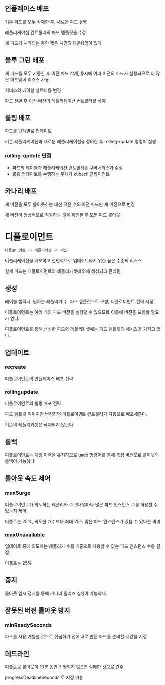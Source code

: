 ## 인플레이스 배포

기존 파드를 모두 삭제한 후, 새로운 파드 실행

레플리케이션 컨트롤러의 파드 템플릿을 수정

새 파드가 시작되는 동안 짧은 시간의 다운타임이 있다

## 블루 그린 배포

새 파드를 모두 기동한 후 이전 파드 삭제, 동시에 여러 버전의 파드가 실행되므로 더 많은 하드웨어 리소스 사용

서비스의 레이블 셀렉터를 변경

파드 전환 후 이전 버전의 레플리케이션 컨트롤러를 삭제

## 롤링 배포

파드를 단계별로 업데이트

기존 레플리케이션과 새로운 레플리케이션을 정의한 후 rolling-update 명령어 실행

### rolling-update 단점

- 파드의  레이블과 레플리케이션 컨트롤러를 쿠버네티스가 수정
- 롤링 업데이트를 수행하는 주체가 kubectl 클라이언트

## 카나리 배포

새 버전을 모두 롤아웃하는 대신 적은 수의 이전 파드만 새 버전으로 변경

새 버전이 정상적으로 작동하는 것을 확인한 후 모든 파드 롤아웃

# 디플로이먼트

```bash
디플로이먼트 -> 레플리카셋 -> 파드
```

어플리케이션을 배포하고 선언적으로 업데이트하기 위한 높은 수준의 리소스

실제 파드는 디플로이먼트의 레플리카셋에 의해 생성되고 관리됨

## 생성

레이블 셀렉터, 원하는 레플리카 수, 파드 템플릿으로 구성, 디플로이먼트 전략 지정

디플로이먼트는 여러 개의 파드 버전을 실행할 수 있으므로 이름에 버전을 포함할 필요가 없다.

디플로이먼트를 통해 생성한 파드와 레플리카셋에는 파드 템플릿의 해시값을 가지고 있다.

## 업데이트

### recreate

디플로이먼트의 인플레이스 배포 전략

### rollingupdate

디플로이먼트의 롤링 배포 전략

파드 템플릿 이미지만 변경하면 디플로이먼트 컨트롤러가 자동으로 배포해준다.

기존의 레플리카셋은 삭제되지 않는다.

## 롤백

디플로이먼트는 개정 이력을 유지하므로 undo 명령어를 통해 특정 버전으로 롤아웃의 롤백이 가능하다.

## 롤아웃 속도 제어

### maxSurge

디플로이먼트가 의도하는 레플리카 수보다 얼마나 많은 파드 인스턴스 수를 허용할 수 있는지 제어

디폴트는 25%, 의도한 개수보다 최대 25% 많은 파드 인스턴스가 있을 수 있다는 의미

### maxUnavailable

업데이트 중에 의도하는 레플리카 수를 기준으로 사용할 수 없는 파드 인스턴스 수를 결정

디폴트는 25%

## 중지

롤아웃 일시 정지를 통해 카나리 릴리즈 실행이 가능하다.

## 잘못된 버전 롤아웃 방지

### minReadySeconds

파드를 사용 가능한 것으로 취급하기 전에 새로 만든 파드를 준비할 시간을 지정

## 데드라인

디폴트로 롤아웃이 10분 동안 진행되지 않으면 실패한 것으로 간주

progressDeadlineSeconds 로 지정 가능
